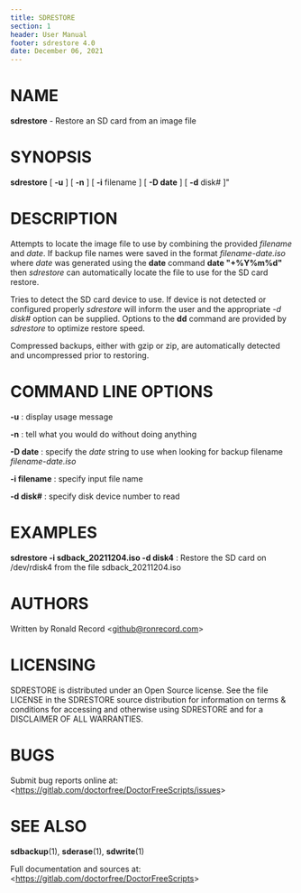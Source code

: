 ```yaml
---
title: SDRESTORE
section: 1
header: User Manual
footer: sdrestore 4.0
date: December 06, 2021
---
```

# NAME
**sdrestore** - Restore an SD card from an image file

# SYNOPSIS
**sdrestore** [ **-u** ] [ **-n** ] [ **-i** filename ] [ **-D date** ] [ **-d** disk# ]"

# DESCRIPTION
Attempts to locate the image file to use by combining the provided *filename*
and *date*. If backup file names were saved in the format *filename-date.iso*
where *date* was generated using the **date** command **date "+%Y%m%d"** then
*sdrestore* can automatically locate the file to use for the SD card restore.

Tries to detect the SD card device to use. If device is not detected or configured properly *sdrestore* will inform the user and the appropriate *-d disk#* option can be supplied. Options to the **dd** command are provided by *sdrestore* to optimize restore speed.

Compressed backups, either with gzip or zip, are automatically detected and
uncompressed prior to restoring.

# COMMAND LINE OPTIONS
**-u**
: display usage message

**-n**
: tell what you would do without doing anything

**-D date**
: specify the *date* string to use when looking for backup filename *filename-date.iso*

**-i filename**
: specify input file name

**-d disk#**
: specify disk device number to read

# EXAMPLES
**sdrestore -i sdback_20211204.iso -d disk4**
: Restore the SD card on /dev/rdisk4 from the file sdback_20211204.iso

# AUTHORS
Written by Ronald Record &lt;github@ronrecord.com&gt;

# LICENSING
SDRESTORE is distributed under an Open Source license.
See the file LICENSE in the SDRESTORE source distribution
for information on terms &amp; conditions for accessing and
otherwise using SDRESTORE and for a DISCLAIMER OF ALL WARRANTIES.

# BUGS
Submit bug reports online at: &lt;https://gitlab.com/doctorfree/DoctorFreeScripts/issues&gt;

# SEE ALSO
**sdbackup**(1), **sderase**(1), **sdwrite**(1)

Full documentation and sources at: &lt;https://gitlab.com/doctorfree/DoctorFreeScripts&gt;

